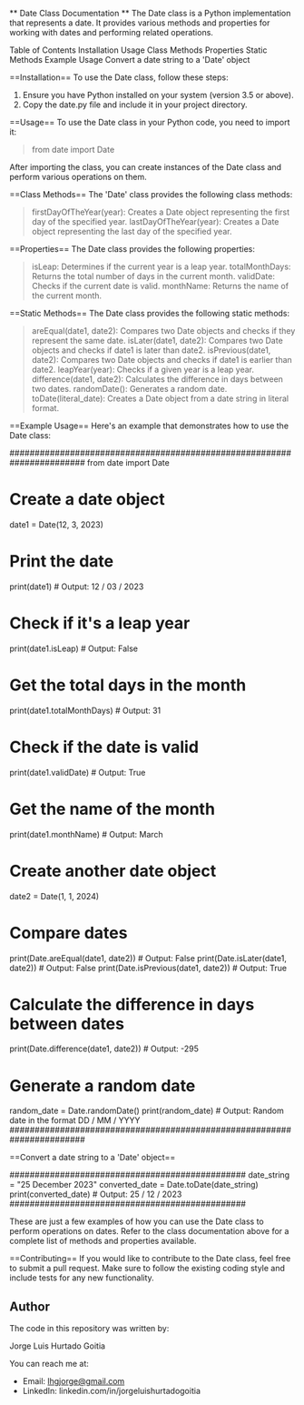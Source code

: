 ** Date Class Documentation **
The Date class is a Python implementation that represents a date. It provides various methods and properties for working with dates and performing related operations.

Table of Contents
  Installation
  Usage
  Class Methods
  Properties
  Static Methods
  Example Usage
  Convert a date string to a 'Date' object

==Installation==
To use the Date class, follow these steps:

1. Ensure you have Python installed on your system (version 3.5 or above).
2. Copy the date.py file and include it in your project directory.

==Usage==
To use the Date class in your Python code, you need to import it:
>from date import Date

After importing the class, you can create instances of the Date class and perform various operations on them.

==Class Methods==
The 'Date' class provides the following class methods:

> firstDayOfTheYear(year): Creates a Date object representing the first day of the specified year.
> lastDayOfTheYear(year): Creates a Date object representing the last day of the specified year.

==Properties==
The Date class provides the following properties:

> isLeap: Determines if the current year is a leap year.
> totalMonthDays: Returns the total number of days in the current month.
> validDate: Checks if the current date is valid.
> monthName: Returns the name of the current month.

==Static Methods==
The Date class provides the following static methods:

> areEqual(date1, date2): Compares two Date objects and checks if they represent the same date.
> isLater(date1, date2): Compares two Date objects and checks if date1 is later than date2.
> isPrevious(date1, date2): Compares two Date objects and checks if date1 is earlier than date2.
> leapYear(year): Checks if a given year is a leap year.
> difference(date1, date2): Calculates the difference in days between two dates.
> randomDate(): Generates a random date.
> toDate(literal_date): Creates a Date object from a date string in literal format.

==Example Usage==
Here's an example that demonstrates how to use the Date class:

#######################################################################
from date import Date

# Create a date object
date1 = Date(12, 3, 2023)

# Print the date
print(date1)  # Output: 12 / 03 / 2023

# Check if it's a leap year
print(date1.isLeap)  # Output: False

# Get the total days in the month
print(date1.totalMonthDays)  # Output: 31

# Check if the date is valid
print(date1.validDate)  # Output: True

# Get the name of the month
print(date1.monthName)  # Output: March

# Create another date object
date2 = Date(1, 1, 2024)

# Compare dates
print(Date.areEqual(date1, date2))  # Output: False
print(Date.isLater(date1, date2))  # Output: False
print(Date.isPrevious(date1, date2))  # Output: True

# Calculate the difference in days between dates
print(Date.difference(date1, date2))  # Output: -295

# Generate a random date
random_date = Date.randomDate()
print(random_date)  # Output: Random date in the format DD / MM / YYYY
#######################################################################

==Convert a date string to a 'Date' object==

###############################################
date_string = "25 December 2023"
converted_date = Date.toDate(date_string)
print(converted_date)  # Output: 25 / 12 / 2023
###############################################

These are just a few examples of how you can use the Date class to perform operations on dates. Refer to the class documentation above for a complete list of methods and properties available.

==Contributing==
If you would like to contribute to the Date class, feel free to submit a pull request. Make sure to follow the existing coding style and include tests for any new functionality.


## Author

The code in this repository was written by:

Jorge Luis Hurtado Goitia

You can reach me at:

- Email: [lhgjorge@gmail.com](mailto:lhgjorge@gmail.com)
- LinkedIn: linkedin.com/in/jorgeluishurtadogoitia
